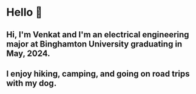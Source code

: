 
# Hello 🤖
## Hi, I'm Venkat and I'm an electrical engineering major at Binghamton University graduating in May, 2024. 
## I enjoy hiking, camping, and going on road trips with my dog. 

